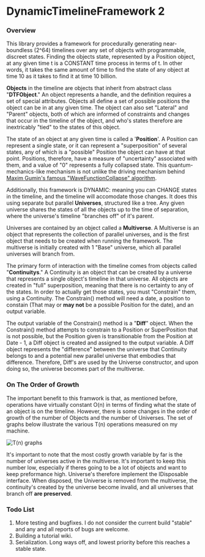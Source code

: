 # DynamicTimelineFramework 2
### Overview

This library provides a framework for procedurally generating near-boundless (2^64) timelines over any set of objects with programmable, discreet states. Finding the objects state, represented by a Position object, at any given time t is a CONSTANT time process in terms of t. In other words, it takes the same amount of time to find the state of any object at time 10 as it takes to find it at time 10 billion.

**Objects** in the timeline are objects that inherit from abstract class "**DTFObject**." An object represents a handle, and the definition requires a set of special attributes. Objects all define a set of possible positions the object can be in at any given time. The object can also set "Lateral" and "Parent" objects, both of which are informed of constraints and changes that occur in the timeline of the object, and who's states therefore are inextricably "tied" to the states of this object.

The state of an object at any given time is called a '**Position**'. A Position can represent a single state, or it can represent a "superposition" of several states, any of which is a "possible" Position the object can have at that point. Positions, therefore, have a measure of "uncertainty" associated with them, and a value of "0" represents a fully collapsed state. This quantum-mechanics-like mechanism is not unlike the driving mechanism behind [Maxim Gumin's famous "WaveFunctionCollapse" algorithm](https://github.com/mxgmn/WaveFunctionCollapse).

Additionally, this framework is DYNAMIC: meaning you can CHANGE states in the timeline, and the timeline will accomodate those changes. It does this using separate but parallel **Universes**, structured like a tree. Any given universe shares the states of all the objects up to the time of separation, where the universe's timeline "branches off" of it's parent.

Universes are contained by an object called a **Multiverse**. A Multiverse is an object that represents the collection of parallel universes, and is the first object that needs to be created when running the framework. The multiverse is initially created with 1 "Base" universe, which all parallel universes will branch from.

The primary form of interaction with the timeline comes from objects called "**Continuitys**." A Continuity is an object that can be created by a universe that represents a single object's timeline in that universe. All objects are created in "full" superposition, meaning that there is no certainty to any of the states. In order to actually get those states, you must "Constrain" them, using a Continuity. The Constrain() method will need a date, a position to constain (That may or **may not** be a possible Position for the date), and an output variable.

The output variable of the Constrain() method is a "**Diff**" object. When the Constrain() method attempts to constrain to a Position or SuperPosition that is not possible, but the Position given is transitionable from the Position at Date - 1, a Diff object is created and assigned to the output variable. A Diff object represents the "difference" between the universe that Continuity belongs to and a potential new parallel universe that embodies that difference. Therefore, Diff's are used by the Universe constructor, and upon doing so, the universe becomes part of the multiverse.

### On The Order of Growth

The important benefit to this framwork is that, as mentioned before, operations have virtually constant O(n) in terms of finding what the state of an object is on the timeline. However, there is some changes in the order of growth of the number of Objects and the number of Universes. The set of graphs below illustrate the various T(n) operations measured on my machine.

![T(n) graphs](https://i.imgur.com/KFbEC3N.png)

It's important to note that the most costly growth variable by far is the number of universes active in the multiverse. It's important to keep this number low, especially if theres going to be a lot of objects and want to keep preformance high. Universe's therefore implement the IDisposable interface. When disposed, the Universe is removed from the multiverse, the continuity's created by the universe become invalid, and all universes that branch off **are preserved**.

### Todo List

1. More testing and bugfixes. I do not consider the current build "stable" and any and all reports of bugs are welcome.
2. Building a tutorial wiki.
3. Serialization. Long ways off, and lowest priority before this reaches a stable state.